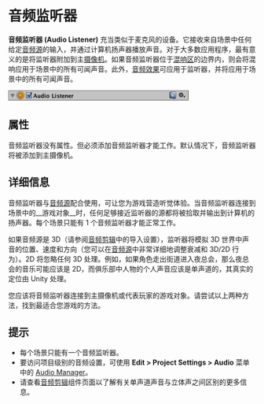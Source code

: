 音频监听器
==============


__音频监听器 (Audio Listener)__ 充当类似于麦克风的设备。它接收来自场景中任何给定[音频源](class-AudioSource.html)的输入，并通过计算机扬声器播放声音。对于大多数应用程序，最有意义的是将监听器附加到主[摄像机](class-Camera.html)。如果音频监听器位于[混响区](class-AudioReverbZone.html)的边界内，则会将混响应用于场景中的所有可闻声音。此外，[音频效果](class-AudioEffect.html)可应用于监听器，并将应用于场景中的所有可闻声音。


![](../uploads/Main/audio_listener_inspector.png) 


属性
----------


音频监听器没有属性。但必须添加音频监听器才能工作。默认情况下，音频监听器将被添加到主摄像机。


详细信息
-------


音频监听器与[音频源](class-AudioSource.html)配合使用，可让您为游戏营造听觉体验。当音频监听器连接到场景中的__游戏对象__时，任何足够接近监听器的源都将被拾取并输出到计算机的扬声器。每个场景只能有 1 个音频监听器才能正常工作。

如果音频源是 3D（请参阅[音频剪辑](class-AudioClip.html)中的导入设置），监听器将模拟 3D 世界中声音的位置、速度和方向（您可以在[音频源](class-AudioSource.html)中非常详细地调整衰减和 3D/2D 行为）。2D 将忽略任何 3D 处理。例如，如果角色走出街道进入夜总会，那么夜总会的音乐可能应该是 2D，而俱乐部中人物的个人声音应该是单声道的，其真实的定位由 Unity 处理。

您应该将音频监听器连接到主摄像机或代表玩家的游戏对象。请尝试以上两种方法，找到最适合您游戏的方法。



提示
-----



* 每个场景只能有一个音频监听器。
* 要访问项目级别的音频设置，可使用 __Edit &gt; Project Settings &gt; Audio__ 菜单中的 [Audio Manager](class-AudioManager.html)。
* 请查看[音频剪辑](class-AudioClip.html)组件页面以了解有关单声道声音与立体声之间区别的更多信息。

